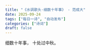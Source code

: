 ```yaml
---
title: "《水调歌头·细数十年事》 - 范成大"
date: 2025-09-24
tags: ["每日一诗", "自动发布"]
categories: ["诗词"]
draft: false
---
```


细数十年事，
十处过中秋。

